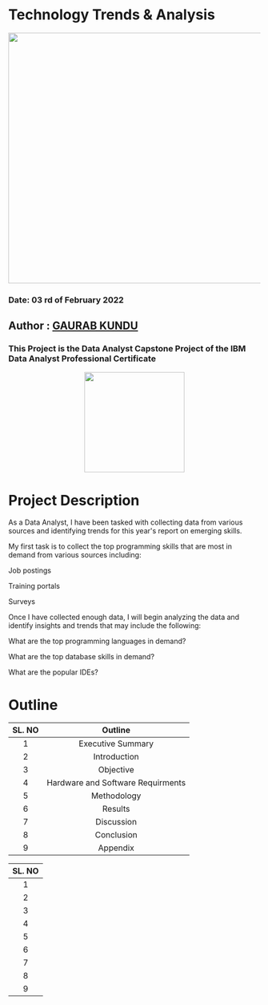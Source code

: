 # Technology Trends & Analysis

<img src="https://user-images.githubusercontent.com/86102231/152484018-6eb68d01-6418-4819-8f1e-c5bbee886bd7.gif" width="1200" height="500">

### Date: 03 rd of February 2022

## Author : [GAURAB KUNDU](https://www.linkedin.com/in/gaurab-kundu-020803) 

### This Project is the Data Analyst Capstone Project of the IBM Data Analyst Professional Certificate

<p align='center'> 
<img src="https://user-images.githubusercontent.com/86102231/152484406-abfb4545-8653-4e4f-90cd-d37dc5b1399c.png" width= "200" height= "200"> 
</p>

# Project Description

As a Data Analyst, I have been tasked with collecting data from various sources and identifying trends for this year's report on emerging skills.

My first task is to collect the top programming skills that are most in demand from various sources including:

Job postings

Training portals

Surveys

Once I have collected enough data, I will begin analyzing the data and identify insights and trends that may include the following:

What are the top programming languages in demand?

What are the top database skills in demand?

What are the popular IDEs?

# Outline 

|       SL. NO        |                                    Outline                                      |
| :-----------------: | :-----------------------------------------------------------------------------: |
|          1          |                               Executive Summary                                 |
|          2          |                                   Introduction                                  |
|          3          |                                   Objective                                     |
|          4          |                       Hardware and Software Requirments                         |
|          5          |                                  Methodology                                    |
|          6          |                                    Results                                      |
|          7          |                                  Discussion                                     |
|          8          |                                  Conclusion                                     |
|          9          |                                   Appendix                                      |



|       SL. NO        |                           
| :-----------------: | 
|          1          |                               
|          2          |                               
|          3          |                                  
|          4          |                       
|          5          |                                 
|          6          |                                   
|          7          |                                 
|          8          |                            
|          9          |     






















